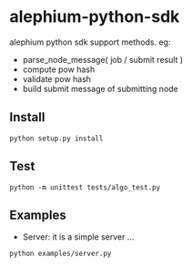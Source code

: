 # alephium-python-sdk
alephium python sdk support methods. eg:

- parse_node_message( job / submit result )
- compute pow hash
- validate pow hash
- build submit message of submitting node

## Install
```shell
python setup.py install
```
## Test
```shell
python -m unittest tests/algo_test.py
```

## Examples

- Server: it is a simple server ...
```shell
python examples/server.py
```